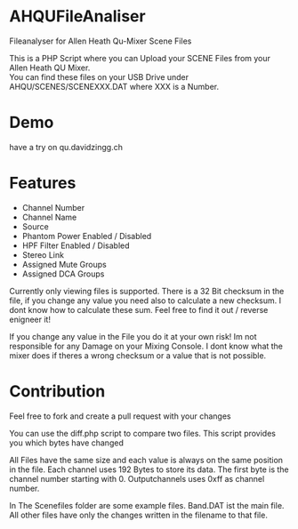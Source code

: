 # AHQUFileAnaliser
Fileanalyser for Allen Heath Qu-Mixer Scene Files

This is a PHP Script where you can Upload your SCENE Files from your Allen Heath QU Mixer.  
You can find these files on your USB Drive under AHQU/SCENES/SCENEXXX.DAT where XXX is a Number.

# Demo
have a try on qu.davidzingg.ch

# Features
* Channel Number
* Channel Name
* Source
* Phantom Power Enabled / Disabled
* HPF Filter Enabled / Disabled
* Stereo Link
* Assigned Mute Groups
* Assigned DCA Groups

Currently only viewing files is supported. 
There is a 32 Bit checksum in the file, if you change any value you need also to calculate a new checksum. 
I dont know how to calculate these sum. Feel free to find it out / reverse enigneer it!

If you change any value in the File you do it at your own risk! Im not responsible for any Damage on your Mixing Console. 
I dont know what the mixer does if theres a wrong checksum or a value that is not possible.

# Contribution
Feel free to fork and create a pull request with your changes

You can use the diff.php script to compare two files. This script provides you which bytes have changed

All Files have the same size and each value is always on the same position in the file. 
Each channel uses 192 Bytes to store its data. The first byte is the channel number starting with 0. Outputchannels uses 0xff as channel number. 

In The Scenefiles folder are some example files. Band.DAT ist the main file. All other files have only the changes written in the filename to that file.
